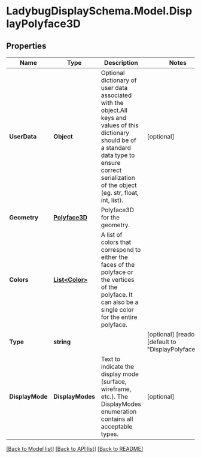 
# LadybugDisplaySchema.Model.DisplayPolyface3D

## Properties

Name | Type | Description | Notes
------------ | ------------- | ------------- | -------------
**UserData** | **Object** | Optional dictionary of user data associated with the object.All keys and values of this dictionary should be of a standard data type to ensure correct serialization of the object (eg. str, float, int, list). | [optional] 
**Geometry** | [**Polyface3D**](Polyface3D.md) | Polyface3D for the geometry. | 
**Colors** | [**List&lt;Color&gt;**](Color.md) | A list of colors that correspond to either the faces of the polyface or the vertices of the polyface. It can also be a single color for the entire polyface. | 
**Type** | **string** |  | [optional] [readonly] [default to "DisplayPolyface3D"]
**DisplayMode** | **DisplayModes** | Text to indicate the display mode (surface, wireframe, etc.). The DisplayModes enumeration contains all acceptable types. | [optional] 

[[Back to Model list]](../README.md#documentation-for-models)
[[Back to API list]](../README.md#documentation-for-api-endpoints)
[[Back to README]](../README.md)

